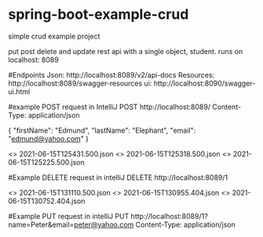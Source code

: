 # spring-boot-example-crud
simple crud example project

put post delete and update rest api with a single object, student.
runs on localhost: 8089

#Endpoints
Json: http://localhost:8089/v2/api-docs
Resources: http://localhost:8089/swagger-resources
ui: http://localhost:8090/swagger-ui.html

#example POST request in IntelliJ
POST http://localhost:8089/
Content-Type: application/json

{
  "firstName": "Edmund",
  "lastName": "Elephant",
  "email": "edmund@yahoo.com"
}

<> 2021-06-15T125431.500.json
<> 2021-06-15T125318.500.json
<> 2021-06-15T125225.500.json


#Example DELETE request in intelliJ
DELETE http://localhost:8089/1

<> 2021-06-15T131110.500.json
<> 2021-06-15T130955.404.json
<> 2021-06-15T130752.404.json

#Example PUT request in intelliJ
PUT http://localhost:8089/1?name=Peter&email=peter@yahoo.com
Content-Type: application/json
